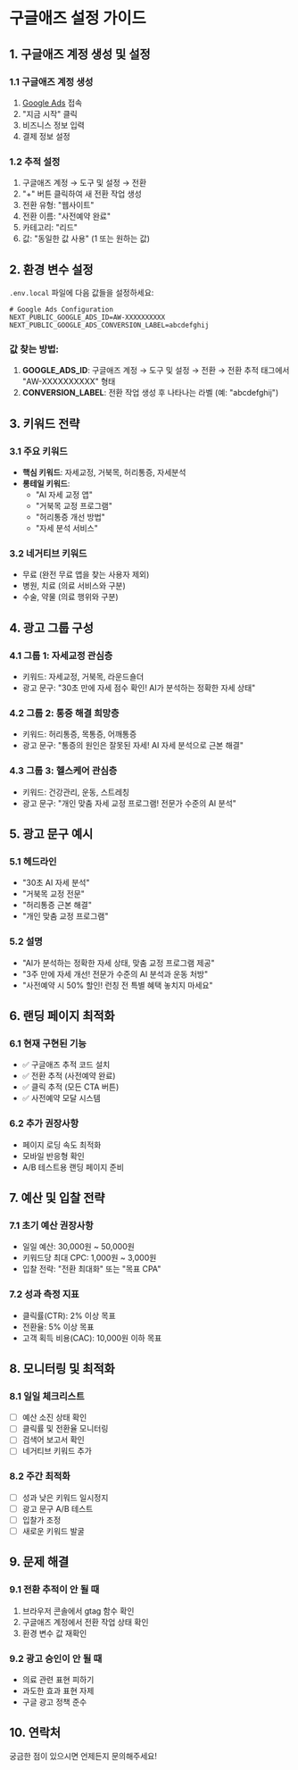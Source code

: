# 구글애즈 설정 가이드

## 1. 구글애즈 계정 생성 및 설정

### 1.1 구글애즈 계정 생성
1. [Google Ads](https://ads.google.com) 접속
2. "지금 시작" 클릭
3. 비즈니스 정보 입력
4. 결제 정보 설정

### 1.2 추적 설정
1. 구글애즈 계정 → 도구 및 설정 → 전환
2. "+" 버튼 클릭하여 새 전환 작업 생성
3. 전환 유형: "웹사이트"
4. 전환 이름: "사전예약 완료"
5. 카테고리: "리드"
6. 값: "동일한 값 사용" (1 또는 원하는 값)

## 2. 환경 변수 설정

`.env.local` 파일에 다음 값들을 설정하세요:

```
# Google Ads Configuration
NEXT_PUBLIC_GOOGLE_ADS_ID=AW-XXXXXXXXXX
NEXT_PUBLIC_GOOGLE_ADS_CONVERSION_LABEL=abcdefghij
```

### 값 찾는 방법:
1. **GOOGLE_ADS_ID**: 구글애즈 계정 → 도구 및 설정 → 전환 → 전환 추적 태그에서 "AW-XXXXXXXXXX" 형태
2. **CONVERSION_LABEL**: 전환 작업 생성 후 나타나는 라벨 (예: "abcdefghij")

## 3. 키워드 전략

### 3.1 주요 키워드
- **핵심 키워드**: 자세교정, 거북목, 허리통증, 자세분석
- **롱테일 키워드**: 
  - "AI 자세 교정 앱"
  - "거북목 교정 프로그램"
  - "허리통증 개선 방법"
  - "자세 분석 서비스"

### 3.2 네거티브 키워드
- 무료 (완전 무료 앱을 찾는 사용자 제외)
- 병원, 치료 (의료 서비스와 구분)
- 수술, 약물 (의료 행위와 구분)

## 4. 광고 그룹 구성

### 4.1 그룹 1: 자세교정 관심층
- 키워드: 자세교정, 거북목, 라운드숄더
- 광고 문구: "30초 만에 자세 점수 확인! AI가 분석하는 정확한 자세 상태"

### 4.2 그룹 2: 통증 해결 희망층
- 키워드: 허리통증, 목통증, 어깨통증
- 광고 문구: "통증의 원인은 잘못된 자세! AI 자세 분석으로 근본 해결"

### 4.3 그룹 3: 헬스케어 관심층
- 키워드: 건강관리, 운동, 스트레칭
- 광고 문구: "개인 맞춤 자세 교정 프로그램! 전문가 수준의 AI 분석"

## 5. 광고 문구 예시

### 5.1 헤드라인
- "30초 AI 자세 분석"
- "거북목 교정 전문"
- "허리통증 근본 해결"
- "개인 맞춤 교정 프로그램"

### 5.2 설명
- "AI가 분석하는 정확한 자세 상태, 맞춤 교정 프로그램 제공"
- "3주 만에 자세 개선! 전문가 수준의 AI 분석과 운동 처방"
- "사전예약 시 50% 할인! 런칭 전 특별 혜택 놓치지 마세요"

## 6. 랜딩 페이지 최적화

### 6.1 현재 구현된 기능
- ✅ 구글애즈 추적 코드 설치
- ✅ 전환 추적 (사전예약 완료)
- ✅ 클릭 추적 (모든 CTA 버튼)
- ✅ 사전예약 모달 시스템

### 6.2 추가 권장사항
- 페이지 로딩 속도 최적화
- 모바일 반응형 확인
- A/B 테스트용 랜딩 페이지 준비

## 7. 예산 및 입찰 전략

### 7.1 초기 예산 권장사항
- 일일 예산: 30,000원 ~ 50,000원
- 키워드당 최대 CPC: 1,000원 ~ 3,000원
- 입찰 전략: "전환 최대화" 또는 "목표 CPA"

### 7.2 성과 측정 지표
- 클릭률(CTR): 2% 이상 목표
- 전환율: 5% 이상 목표
- 고객 획득 비용(CAC): 10,000원 이하 목표

## 8. 모니터링 및 최적화

### 8.1 일일 체크리스트
- [ ] 예산 소진 상태 확인
- [ ] 클릭률 및 전환율 모니터링
- [ ] 검색어 보고서 확인
- [ ] 네거티브 키워드 추가

### 8.2 주간 최적화
- [ ] 성과 낮은 키워드 일시정지
- [ ] 광고 문구 A/B 테스트
- [ ] 입찰가 조정
- [ ] 새로운 키워드 발굴

## 9. 문제 해결

### 9.1 전환 추적이 안 될 때
1. 브라우저 콘솔에서 gtag 함수 확인
2. 구글애즈 계정에서 전환 작업 상태 확인
3. 환경 변수 값 재확인

### 9.2 광고 승인이 안 될 때
- 의료 관련 표현 피하기
- 과도한 효과 표현 자제
- 구글 광고 정책 준수

## 10. 연락처

궁금한 점이 있으시면 언제든지 문의해주세요! 